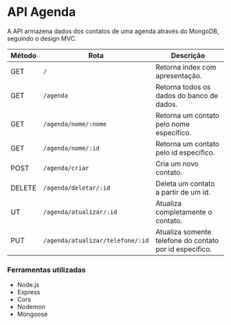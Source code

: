 # API Agenda

A API armazena dados dos contatos de uma agenda através do MongoDB, seguindo o design MVC.

Método | Rota |	Descrição |
-----| ------- | --------- |
GET |`/` |	Retorna index com apresentação.
GET |`/agenda` |	Retorna todos os dados do banco de dados.
GET |`/agenda/nome/:nome` |	Retorna um contato pelo nome específico.
GET |`/agenda/nome/:id` |	Retorna um contato pelo id específico.
POST | `/agenda/criar` |	Cria um novo contato.
DELETE | `/agenda/deletar/:id` |	Deleta um contato a partir de um id.
UT | `/agenda/atualizar/:id` |	Atualiza completamente o contato.
PUT | `/agenda/atualizar/telefone/:id` |	Atualiza somente telefone do contato por id específico.

### Ferramentas utilizadas

* Node.js
* Express
* Cors
* Nodemon
* Mongoose